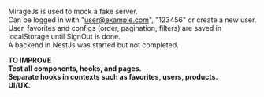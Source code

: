 MirageJs is used to mock a fake server. <br>
Can be logged in with "user@example.com", "123456" or create a new user.  <br>
User, favorites and configs (order, pagination, filters) are saved in localStorage until SignOut is done.  <br>
A backend in NestJs was started but not completed.  <br>


<strong>TO IMPROVE <strong> <br>
Test all components, hooks, and pages.  <br>
Separate hooks in contexts such as favorites, users, products.  <br>
UI/UX.  <br>
